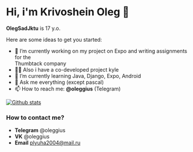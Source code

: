 # Hi, i'm Krivoshein Oleg 👋


**OlegSadJktu** is 17 y.o.

Here are some ideas to get you started:

- 🔭 I’m currently working on my project on Expo and writing assignments for the  
  Thumbtack company
- 🌱🔭 Also i have a co-developed project kyle
- 🌱 I’m currently learning Java, Django, Expo, Android
- 💬 Ask me everything (except pascal)
- 📫 How to reach me: **@oleggius** (Telegram)

[![Github stats](https://github-readme-stats.vercel.app/api?username=OlegSadJktu&show_icons=true&include_all_commits=true)](https://github.com/OlegSadJktu/github-readme-stats)
### How to contact me?
- **Telegram** @oleggius
- **VK** @oleggius
- **Email** plyuha2004@mail.ru
